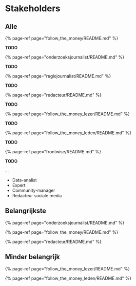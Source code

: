 # Stakeholders

## Alle

{% page-ref page="follow_the_money/README.md" %}

__TODO__

{% page-ref page="onderzoeksjournalist/README.md" %}

__TODO__

{% page-ref page="regiojournalist/README.md" %}

__TODO__

{% page-ref page="redacteur/README.md" %}

__TODO__

{% page-ref page="follow_the_money_lezer/README.md" %}

__TODO__

{% page-ref page="follow_the_money_leden/README.md" %}

__TODO__

{% page-ref page="frontwise/README.md" %}

__TODO__

...

* Data-analist 
* Expert 
* Community-manager 
* Redacteur sociale media


## Belangrijkste

{% page-ref page="onderzoeksjournalist/README.md" %}

{% page-ref page="follow_the_money/README.md" %}

{% page-ref page="redacteur/README.md" %}


## Minder belangrijk

{% page-ref page="follow_the_money_lezer/README.md" %}

{% page-ref page="follow_the_money_leden/README.md" %}




<!-- 

* Follow the Money
* Onderzoeksjournalist
* Regiojournalist
* Redacteur
* Follow the Money-lezer
* Follow the Money-leden

-->